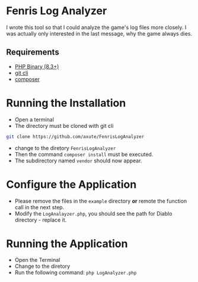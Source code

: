 # Fenris Log Analyzer

I wrote this tool so that I could analyze the game's log files more closely.
I was actually only interested in the last message, why the game always dies.

## Requirements
* [PHP Binary (8.3+)](https://www.php.net/downloads.php)
* [git cli](https://git-scm.com/downloads)
* [composer](https://getcomposer.org/doc/00-intro.md)

# Running the Installation

* Open a terminal
* The directory must be cloned with git cli
```bash
git clone https://github.com/axute/FenrisLogAnalyzer
```
* change to the diretory `FenrisLogAnalyzer`
* Then the command `composer install` must be executed.
* The subdirectory named `vendor` should now appear.

# Configure the Application
* Please remove the files in the `example` directory **or** remote the function call in the next step.
* Modify the `LogAnalayzer.php`, you should see the path for Diablo directory - replace it.

# Running the Application

* Open the Terminal
* Change to the diretory
* Run the following command: `php LogAnalyzer.php` 